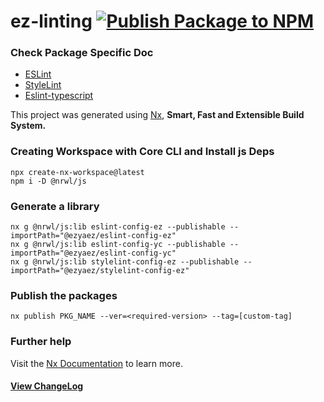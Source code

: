# ez-linting  [![Publish Package to NPM](https://github.com/ezyaez/ez-linting/actions/workflows/publish-packages.yaml/badge.svg)](https://github.com/ezyaez/ez-linting/actions/workflows/publish-packages.yaml)

### Check Package Specific Doc

- [ESLint](https://github.com/ezyaez/ez-linting/tree/master/packages/eslint-config-ez#readme)
- [StyleLint](https://github.com/ezyaez/ez-linting/tree/master/packages/stylelint-config-ez#readme)
- [Eslint-typescript](https://github.com/ezyaez/ez-linting/blob/master/packages/eslint-config-yc/README.md)

This project was generated using [Nx](https://nx.dev), **Smart, Fast and Extensible Build System.**

### Creating Workspace with Core CLI and Install js Deps

```
npx create-nx-workspace@latest
npm i -D @nrwl/js
```

### Generate a library

```
nx g @nrwl/js:lib eslint-config-ez --publishable --importPath="@ezyaez/eslint-config-ez"
nx g @nrwl/js:lib eslint-config-yc --publishable --importPath="@ezyaez/eslint-config-yc"
nx g @nrwl/js:lib stylelint-config-ez --publishable --importPath="@ezyaez/stylelint-config-ez"
```

### Publish the packages

```
nx publish PKG_NAME --ver=<required-version> --tag=[custom-tag]
```

### Further help

Visit the [Nx Documentation](https://nx.dev) to learn more.

#### [View ChangeLog](https://github.com/ezyaez/ez-linting/blob/master/CHANGELOG.md)
